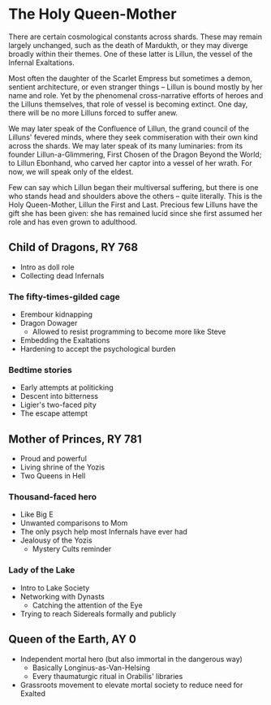 # The Holy Queen-Mother

There are certain cosmological constants across shards. These may remain largely unchanged, such as the death of Mardukth, or they may diverge broadly within their themes. One of these latter is Lillun, the vessel of the Infernal Exaltations.

Most often the daughter of the Scarlet Empress but sometimes a demon, sentient architecture, or even stranger things – Lillun is bound mostly by her name and role. Yet by the phenomenal cross-narrative efforts of heroes and the Lilluns themselves, that role of vessel is becoming extinct. One day, there will be no more Lilluns forced to suffer anew.

We may later speak of the Confluence of Lillun, the grand council of the Lilluns' fevered minds, where they seek commiseration with their own kind across the shards. We may later speak of its many luminaries: from its founder Lillun-a-Glimmering, First Chosen of the Dragon Beyond the World; to Lillun Ebonhand, who carved her captor into a vessel of her wrath. For now, we will speak only of the eldest.

Few can say which Lillun began their multiversal suffering, but there is one who stands head and shoulders above the others – quite literally. This is the Holy Queen-Mother, Lillun the First and Last. Precious few Lilluns have the gift she has been given: she has remained lucid since she first assumed her role and has even grown to adulthood.

## Child of Dragons, RY 768

- Intro as doll role
- Collecting dead Infernals

### The fifty-times-gilded cage

- Erembour kidnapping
- Dragon Dowager
    - Allowed to resist programming to become more like Steve
- Embedding the Exaltations
- Hardening to accept the psychological burden

### Bedtime stories

- Early attempts at politicking
- Descent into bitterness
- Ligier's two-faced pity
- The escape attempt

## Mother of Princes, RY 781

- Proud and powerful
- Living shrine of the Yozis
- Two Queens in Hell

### Thousand-faced hero

- Like Big E
- Unwanted comparisons to Mom
- The only psych help most Infernals have ever had
- Jealousy of the Yozis
    - Mystery Cults reminder

### Lady of the Lake

- Intro to Lake Society
- Networking with Dynasts
    - Catching the attention of the Eye
- Trying to reach Sidereals formally and publicly

## Queen of the Earth, AY 0

- Independent mortal hero (but also immortal in the dangerous way)
    - Basically Longinus-as-Van-Helsing
    - Every thaumaturgic ritual in Orabilis' libraries
- Grassroots movement to elevate mortal society to reduce need for Exalted

### 
